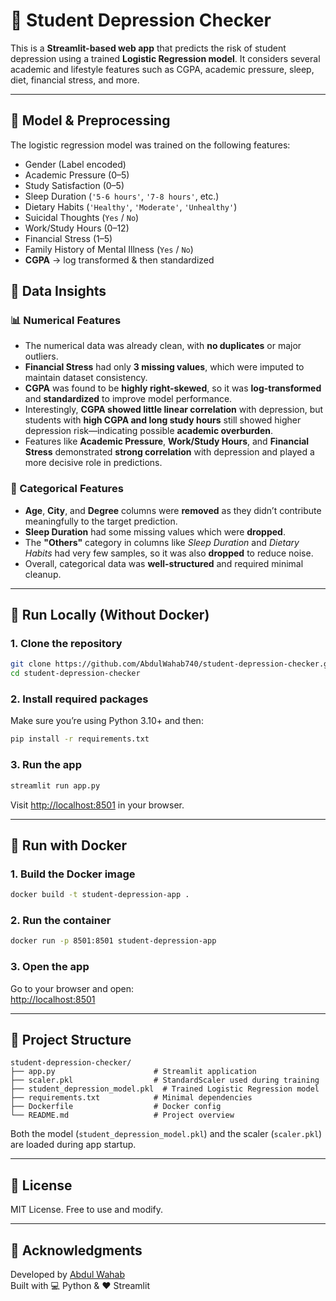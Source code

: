 
# 🧠 Student Depression Checker

This is a **Streamlit-based web app** that predicts the risk of student depression using a trained **Logistic Regression model**. It considers several academic and lifestyle features such as CGPA, academic pressure, sleep, diet, financial stress, and more.

---

## 🧠 Model & Preprocessing

The logistic regression model was trained on the following features:
- Gender (Label encoded)
- Academic Pressure (0–5)
- Study Satisfaction (0–5)
- Sleep Duration (`'5-6 hours'`, `'7-8 hours'`, etc.)
- Dietary Habits (`'Healthy'`, `'Moderate'`, `'Unhealthy'`)
- Suicidal Thoughts (`Yes` / `No`)
- Work/Study Hours (0–12)
- Financial Stress (1–5)
- Family History of Mental Illness (`Yes` / `No`)
- **CGPA** → log transformed & then standardized

## 🧠 Data Insights

### 📊 Numerical Features

- The numerical data was already clean, with **no duplicates** or major outliers.
- **Financial Stress** had only **3 missing values**, which were imputed to maintain dataset consistency.
- **CGPA** was found to be **highly right-skewed**, so it was **log-transformed** and **standardized** to improve model performance.
- Interestingly, **CGPA showed little linear correlation** with depression, but students with **high CGPA and long study hours** still showed higher depression risk—indicating possible **academic overburden**.
- Features like **Academic Pressure**, **Work/Study Hours**, and **Financial Stress** demonstrated **strong correlation** with depression and played a more decisive role in predictions.

### 🧾 Categorical Features

- **Age**, **City**, and **Degree** columns were **removed** as they didn’t contribute meaningfully to the target prediction.
- **Sleep Duration** had some missing values which were **dropped**.
- The **"Others"** category in columns like *Sleep Duration* and *Dietary Habits* had very few samples, so it was also **dropped** to reduce noise.
- Overall, categorical data was **well-structured** and required minimal cleanup.
---

## 🚀 Run Locally (Without Docker)

### 1. Clone the repository
```bash
git clone https://github.com/AbdulWahab740/student-depression-checker.git
cd student-depression-checker
```

### 2. Install required packages
Make sure you’re using Python 3.10+ and then:
```bash
pip install -r requirements.txt
```

### 3. Run the app
```bash
streamlit run app.py
```

Visit [http://localhost:8501](http://localhost:8501) in your browser.

---

## 🐳 Run with Docker

### 1. Build the Docker image
```bash
docker build -t student-depression-app .
```

### 2. Run the container
```bash
docker run -p 8501:8501 student-depression-app
```

### 3. Open the app
Go to your browser and open:  
[http://localhost:8501](http://localhost:8501)


---

## 📁 Project Structure

```
student-depression-checker/
├── app.py                      # Streamlit application
├── scaler.pkl                  # StandardScaler used during training
├── student_depression_model.pkl  # Trained Logistic Regression model
├── requirements.txt            # Minimal dependencies
├── Dockerfile                  # Docker config
└── README.md                   # Project overview
```

Both the model (`student_depression_model.pkl`) and the scaler (`scaler.pkl`) are loaded during app startup.

---

## 📄 License

MIT License. Free to use and modify.

---

## 🙌 Acknowledgments

Developed by [Abdul Wahab](https://github.com/AbdulWahab740)  
Built with 💻 Python & ❤️ Streamlit

